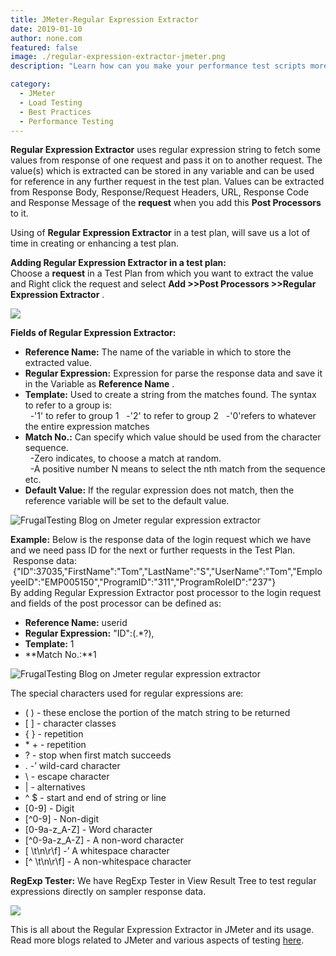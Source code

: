 ```yaml
---
title: JMeter-Regular Expression Extractor
date: 2019-01-10
author: none.com
featured: false
image: ./regular-expression-extractor-jmeter.png
description: "Learn how can you make your performance test scripts more dynamic with JMeter"

category:
  - JMeter
  - Load Testing
  - Best Practices
  - Performance Testing
---
```


**Regular Expression Extractor** uses regular expression string to fetch some values from response of one request and pass it on to another request. The value(s) which is extracted can be stored in any variable and can be used for reference in any further request in the test plan. Values can be extracted from Response Body, Response/Request Headers, URL, Response Code and Response Message of the **request** when you add this **Post Processors** to it.  
  
Using of **Regular Expression Extractor** in a test plan, will save us a lot of time in creating or enhancing a test plan.  
  
**Adding Regular Expression Extractor in a test plan:**  
Choose a **request** in a Test Plan from which you want to extract the value and Right click the request and select **Add >>Post Processors >>Regular Expression Extractor** .

<img class="main-img img-responsive" src="https://www.frugaltesting.com/resources/images/jmeter-regular-expression-extractor/post-processor.png">

**Fields of Regular Expression Extractor:**

*   **Reference Name:** The name of the variable in which to store the extracted value.
*   **Regular Expression:** Expression for parse the response data and save it in the Variable as **Reference Name** .
*   **Template:** Used to create a string from the matches found. The syntax to refer to a group is:  
      -'$1$' to refer to group 1
      -'$2$' to refer to group 2
      -'$0$'refers to whatever the entire expression matches
*   **Match No.:** Can specify which value should be used from the character sequence.  
      -Zero indicates, to choose a match at random.  
      -A positive number N means to select the nth match from the sequence etc.
*   **Default Value:** If the regular expression does not match, then the reference variable will be set to the default value.

<img class="main-img img-responsive" src="https://www.frugaltesting.com/resources/images/jmeter-regular-expression-extractor/regular-expression-extractor.png" alt="FrugalTesting Blog on Jmeter regular expression extractor">

**Example:** Below is the response data of the login request which we have and we need pass ID for the next or further requests in the Test Plan.  
 Response data:  
 {"ID":37035,"FirstName":"Tom","LastName":"S","UserName":"Tom","EmployeeID":"EMP005150","ProgramID":"311","ProgramRoleID":"237"}  
By adding Regular Expression Extractor post processor to the login request and fields of the post processor can be defined as:

*   **Reference Name:** userid
*   **Regular Expression:** "ID":(.\*?),
*   **Template:** $1$
*   **Match No.:**1

<img class="main-img img-responsive" src="https://www.frugaltesting.com/resources/images/jmeter-regular-expression-extractor/expressions.png" alt="FrugalTesting Blog on Jmeter regular expression extractor">

The special characters used for regular expressions are:

*   ( ) - these enclose the portion of the match string to be returned
*   \[ \] - character classes
*   { } - repetition
*   \* + - repetition
*   ? - stop when first match succeeds
*   . -’ wild-card character
*   \\ - escape character
*   | - alternatives
*   ^ $ - start and end of string or line
*   \[0-9\] - Digit
*   \[^0-9\] - Non-digit
*   \[0-9a-z\_A-Z\] - Word character
*   \[^0-9a-z\_A-Z\] - A non-word character
*   \[ \\t\\n\\r\\f\] -’ A whitespace character
*   \[^ \\t\\n\\r\\f\] - A non-whitespace character

**RegExp Tester:** We have RegExp Tester in View Result Tree to test regular expressions directly on sampler response data.

<img class="main-img img-responsive" src="https://www.frugaltesting.com/resources/images/jmeter-regular-expression-extractor/regex-tester.png">

This is all about the Regular Expression Extractor in JMeter and its usage. Read more blogs related to JMeter and various aspects of testing [here](blog?page=1).
